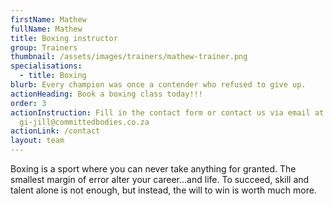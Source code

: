 ```yaml
---
firstName: Mathew
fullName: Mathew
title: Boxing instructor
group: Trainers
thumbnail: /assets/images/trainers/mathew-trainer.png
specialisations:
  - title: Boxing
blurb: Every champion was once a contender who refused to give up.
actionHeading: Book a boxing class today!!!
order: 3
actionInstruction: Fill in the contact form or contact us via email at
  gi-jill@committedbodies.co.za
actionLink: /contact
layout: team
---
```

Boxing is a sport where you can never take anything for granted. The smallest margin of error alter your career…and life. To succeed, skill and talent alone is not enough, but instead, the will to win is worth much more.